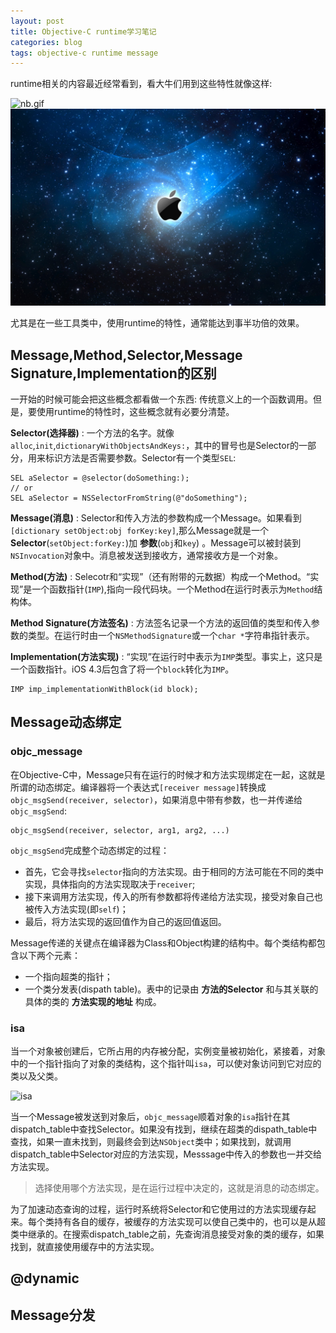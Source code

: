 ```yaml
---
layout: post
title: Objective-C runtime学习笔记
categories: blog
tags: objective-c runtime message
---
```




runtime相关的内容最近经常看到，看大牛们用到这些特性就像这样:

![nb.gif](http://i1.hoopchina.com.cn/user/376/3409376/1277105284c636c.gif) 
![img](./img/x.jpg)

尤其是在一些工具类中，使用runtime的特性，通常能达到事半功倍的效果。

## Message,Method,Selector,Message Signature,Implementation的区别

一开始的时候可能会把这些概念都看做一个东西: 传统意义上的一个函数调用。但是，要使用runtime的特性时，这些概念就有必要分清楚。

**Selector(选择器)** : 一个方法的名字。就像`alloc`,`init`,`dictionaryWithObjectsAndKeys:`，其中的冒号也是Selector的一部分，用来标识方法是否需要参数。Selector有一个类型`SEL`: 

	SEL aSelector = @selector(doSomething:);
	// or
	SEL aSelector = NSSelectorFromString(@"doSomething");

**Message(消息)** : Selector和传入方法的参数构成一个Message。如果看到`[dictionary setObject:obj forKey:key]`,那么Message就是一个 __Selector__(`setObject:forKey:`)加 __参数__(`obj`和`key`) 。Message可以被封装到`NSInvocation`对象中。消息被发送到接收方，通常接收方是一个对象。

**Method(方法)** : Selecotr和“实现”（还有附带的元数据）构成一个Method。“实现”是一个函数指针(`IMP`),指向一段代码块。一个Method在运行时表示为`Method`结构体。

**Method Signature(方法签名)** : 方法签名记录一个方法的返回值的类型和传入参数的类型。在运行时由一个`NSMethodSignature`或一个`char *`字符串指针表示。

**Implementation(方法实现)** : “实现”在运行时中表示为`IMP`类型。事实上，这只是一个函数指针。iOS 4.3后包含了将一个`block`转化为`IMP`。

	IMP imp_implementationWithBlock(id block);

## Message动态绑定


### objc_message


在Objective-C中，Message只有在运行的时候才和方法实现绑定在一起，这就是所谓的动态绑定。编译器将一个表达式`[receiver message]`转换成`objc_msgSend(receiver, selector)`，如果消息中带有参数，也一并传递给`objc_msgSend`:
	
	objc_msgSend(receiver, selector, arg1, arg2, ...)

`objc_msgSend`完成整个动态绑定的过程：

* 首先，它会寻找`selector`指向的方法实现。由于相同的方法可能在不同的类中实现，具体指向的方法实现取决于`receiver`;
* 接下来调用方法实现，传入的所有参数都将传递给方法实现，接受对象自己也被传入方法实现(即`self`)；
* 最后，将方法实现的返回值作为自己的返回值返回。

Message传递的关键点在编译器为Class和Object构建的结构中。每个类结构都包含以下两个元素：

* 一个指向超类的指针；
* 一个类分发表(dispath table)。表中的记录由 __方法的Selector__ 和与其关联的具体的类的 __方法实现的地址__ 构成。

### isa 

当一个对象被创建后，它所占用的内存被分配，实例变量被初始化，紧接着，对象中的一个指针指向了对象的类结构，这个指针叫`isa`，可以使对象访问到它对应的类以及父类。

![isa](http://developer.apple.com/library/ios/documentation/Cocoa/Conceptual/ObjCRuntimeGuide/Art/messaging1.gif)

当一个Message被发送到对象后，`objc_message`顺着对象的`isa`指针在其dispatch_table中查找Selector。如果没有找到，继续在超类的dispath_table中查找，如果一直未找到，则最终会到达`NSObject`类中；如果找到，就调用dispatch_table中Selector对应的方法实现，Messsage中传入的参数也一并交给方法实现。

>   选择使用哪个方法实现，是在运行过程中决定的，这就是消息的动态绑定。

为了加速动态查询的过程，运行时系统将Selector和它使用过的方法实现缓存起来。每个类持有各自的缓存，被缓存的方法实现可以使自己类中的，也可以是从超类中继承的。在搜索dispatch_table之前，先查询消息接受对象的类的缓存，如果找到，就直接使用缓存中的方法实现。

## @dynamic

## Message分发

